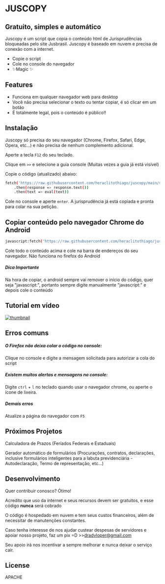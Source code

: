 # JUSCOPY
## Gratuito, simples e automático

Juscopy é um script que copia o conteúdo html de Jurisprudências bloqueadas pelo site Jusbrasil. Juscopy é baseado em nuvem e precisa de conexão com a internet.

- Copie o script
- Cole no console do navegador
- ✨Magic ✨

## Features

- Funciona em qualquer navegador web para desktop
- Você não precisa selecionar o texto ou tentar copiar, é só clicar em um botão
- É totalmente legal, pois o conteúdo é público!!

## Instalação

Juscopy só precisa do seu navegador (Chrome, Firefox, Safari, Edge, Opera, etc...) e não precisa de nenhum complemento adicional.

Aperte a tecla `F12` do seu teclado.

Clique em `>>` e selecione a guia console (Muitas vezes a guia já está visível)

Copie o código (atualizado) abaixo:
```sh
fetch('https://raw.githubusercontent.com/heraclitothiago/juscopy/main/v2.js')
    .then(response => response.text())
    .then(text => eval(text))
```
Cole no console e aperte `enter`. A jurisprudência já está copiada e pronta para colar na sua petição.

## Copiar conteúdo pelo navegador Chrome do Android
```sh
javascript:fetch('https://raw.githubusercontent.com/heraclitothiago/juscopy/main/v2.js').then(response=>response.text()).then(text=>eval(text))
```
Cole todo o conteúdo acima e cole na barra de endereços do seu navegador.
Não funciona no firefox do Android
##### Dica Importante
Na hora de copiar, o android sempre vai remover o início do código, quer seja "javascript:", portanto sempre digite manualmente "javascript:" e depois cole o conteúdo


## Tutorial em vídeo
[![thumbnail]( https://raw.githubusercontent.com/heraclitothiago/juscopy/main/assets/thumbnail.png)](http://www.youtube.com/watch?v=aowcQ-OEYrc)


## Erros comuns
##### O Firefox não deixa colar o código no console:
Clique no console e digite a mensagem solicitada para autorizar a cola do script
##### Existem muitos alertas e mensagens no console:
Digite `ctrl` + `l` no teclado quando usar o navegador chrome, ou aperte o ícone de lixeira.
##### Demais erros
Atualize a página do navegador com `F5`

## Próximos Projetos
Calculadora de Prazos (Feriados Federais e Estaduais)

Gerador automático de formulários (Procurações, contratos, declarações, inclusive formulários inteligentes para a labuta previdenciária - Autodeclaração, Termo de representação, etc...)

## Desenvolvimento

Quer contribuir conosco? Ótimo!

Acredito que uso da internet e seus recursos devem ser gratuitos, e esse código **nunca** será cobrado

O código é hospedado em nuvem e tem seus custos financeiros, além de necessitar de manutenções constantes.

Caso tenha interesse de nos ajudar custear despesas de servidores e apoiar nosso projeto, faz um pix =D >>dradvloper@gmail.com

Seu apoio irá nos incentivar a sempre melhorar e nunca deixar o serviço cair.

## License

APACHE
